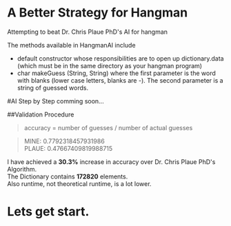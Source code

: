 A Better Strategy for Hangman
==========

Attempting to beat Dr. Chris Plaue PhD's AI for hangman

The methods available in HangmanAI include
- default constructor whose responsibilities are to open up dictionary.data (which must be in the same directory as your hangman program)
- char makeGuess (String, String) where the first parameter is the word with blanks (lower case letters, blanks are -). The second parameter is a string of guessed words. 

#AI Step by Step
comming soon...

##Validation Procedure
> accuracy = number of guesses / number of actual guesses

> MINE: 0.7792318457931986  
> PLAUE: 0.47667409819988715


I have achieved a **30.3%** increase in accuracy over Dr. Chris Plaue PhD's Algorithm.  
The Dictionary contains **172820** elements.  
Also runtime, not theoretical runtime, is a lot lower.

# Lets get start.
